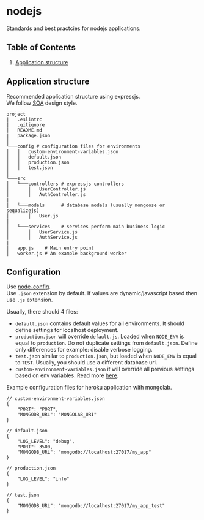 # nodejs
Standards and best practcies for nodejs applications.


## Table of Contents

1. [Application structure](#application-structure)



## Application structure
Recommended application structure using expressjs.  
We follow [SOA](https://en.wikipedia.org/wiki/Service-oriented_architecture) design style.
```
project
|   .eslintrc
|   .gitignore
│   README.md 
|   package.json
│
└───config # configuration files for environments
│   │   custom-environment-variables.json
│   │   default.json
│   │   production.json
│   │   test.json
│   
└───src
│   └───controllers # expressjs controllers
│       │   UserController.js
│       │   AuthController.js
|
│   └───models      # database models (usually mongoose or sequalizejs)
│       │   User.js
|
│   └───services    # services perform main business logic
│       │   UserService.js
│       │   AuthService.js
|
│   app.js    # Main entry point
│   worker.js # An example background worker
```

## Configuration
Use [node-config](https://www.npmjs.com/package/config).  
Use `.json` extension by default. If values are dynamic/javascript based then use `.js` extension.

Usually, there should 4 files:
- `default.json` contains default values for all environments. It should define settings for localhost deployment.
- `production.json` will override `default.js`. Loaded when `NODE_ENV` is equal to `production`. Do not duplicate settings from `default.json`. Define only differences for example: disable verbose logging.
- `test.json` similar to `production.json`, but loaded when `NODE_ENV` is equal to `TEST`. Usually, you should use a different database url.
- `custom-environment-variables.json` it will override all previous settings based on env variables. Read more [here](https://github.com/lorenwest/node-config/wiki/Environment-Variables#custom-environment-variables).

Example configuration files for heroku application with mongolab.

```
// custom-environment-variables.json
{
    "PORT": "PORT",
    "MONGODB_URL": "MONGOLAB_URI"
}
```

```
// default.json
{
    "LOG_LEVEL": "debug",
    "PORT": 3500,
    "MONGODB_URL": "mongodb://localhost:27017/my_app"
}
```

```
// production.json
{
    "LOG_LEVEL": "info"
}
```

```
// test.json
{
    "MONGODB_URL": "mongodb://localhost:27017/my_app_test"
}
```

